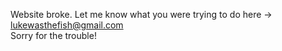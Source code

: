 Website broke. Let me know what you were trying to do here -> lukewasthefish@gmail.com <br>
Sorry for the trouble!
